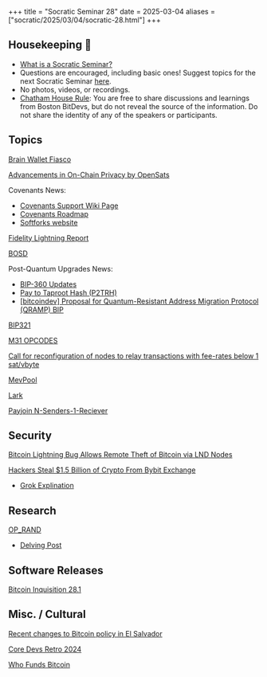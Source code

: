 +++
title = "Socratic Seminar 28"
date = 2025-03-04
aliases = ["socratic/2025/03/04/socratic-28.html"]
+++

## Housekeeping 🧹

- [What is a Socratic Seminar?](https://bitdevs.org/about#socratic-seminars)
- Questions are encouraged, including basic ones! Suggest topics for the next Socratic Seminar [here](https://github.com/0xBEEFCAF3/bostonbitdevs/issues/new).
- No photos, videos, or recordings.
- [Chatham House Rule](https://www.chathamhouse.org/about-us/chatham-house-rule): You are free to share discussions and learnings from Boston BitDevs, but do not reveal the source of the information. Do not share the identity of any of the speakers or participants.

## Topics

[Brain Wallet Fiasco](https://x.com/mononautical/status/1895639824197206352)

[Advancements in On-Chain Privacy by OpenSats](https://opensats.org/blog/developing-advancements-in-onchain-privacy)

Covenants News:

- [Covenants Support Wiki Page](https://en.bitcoin.it/w/index.php?title=Covenants_support&modqueued=1)
- [Covenants Roadmap](https://x.com/jeremyrubin/status/1895676912401252588?s=46&t=PtDQpC8qXN6eLrhVrXTVNA)
- [Softforks website](https://softforks.org/)

[Fidelity Lightning Report](https://fwc.widen.net/s/fxj6fgcwpq/fda_thelightningnetwork_expandingbitcoinusecases_1187503.1.0_v5)

[BOSD](https://groups.google.com/g/bitcoindev/c/vR54BzC3pIQ/m/1z8xJTOOAAAJ)

Post-Quantum Upgrades News:

- [BIP-360 Updates](https://groups.google.com/g/bitcoindev/c/oQKezDOc4us)
- [Pay to Taproot Hash (P2TRH)](https://github.com/cryptoquick/bips/blob/p2trh/bip-p2trh.mediawiki)
- [[bitcoindev] Proposal for Quantum-Resistant Address Migration Protocol (QRAMP) BIP](https://groups.google.com/g/bitcoindev/c/8PM6iZCeDMc/)

[BIP321](https://github.com/bitcoin/bips/pull/1555)

[M31 OPCODES](https://hackmd.io/@abdelhamid/m31-opcodes-bitcoin-stark)

[Call for reconfiguration of nodes to relay transactions with fee-rates below 1 sat/vbyte](https://groups.google.com/g/bitcoindev/c/3CRqKviJY_M)

[MevPool](https://github.com/mevpool/mevpool/blob/main/mevpool-marketplace.md)

[Lark](https://github.com/sparrowwallet/lark)

[Payjoin N-Senders-1-Reciever](https://github.com/payjoin/rust-payjoin/pull/434)

## Security

[Bitcoin Lightning Bug Allows Remote Theft of Bitcoin via LND Nodes](https://protos.com/bitcoin-lightning-bug-allows-remote-theft-of-bitcoin-via-lnd-nodes/)

[Hackers Steal $1.5 Billion of Crypto From Bybit Exchange](https://www.hnlbtc.group/bit-devs/resources/notes/hackers-steal-1-5-billion-of-crypto-from-bybit-exchange/)

- [Grok Explination](https://x.com/i/grok/share/dmDlatk08spOEgG5aLu2ENGy0)

## Research

[OP_RAND](https://arxiv.org/pdf/2501.16451)

- [Delving Post](https://delvingbitcoin.org/t/emulating-op-rand/1409)

## Software Releases

[Bitcoin Inquisition 28.1](https://delvingbitcoin.org/t/bitcoin-inquisition-28-1/1445/1)

## Misc. / Cultural

[Recent changes to Bitcoin policy in El Salvador](https://x.com/jdennehy_writes/status/1896980455582257164)

[Core Devs Retro 2024](https://adamjonas.com/bitcoin/coredev/retro/coredev-2024-retro/)

[Who Funds Bitcoin](https://whofundsbitcoin.com/)
